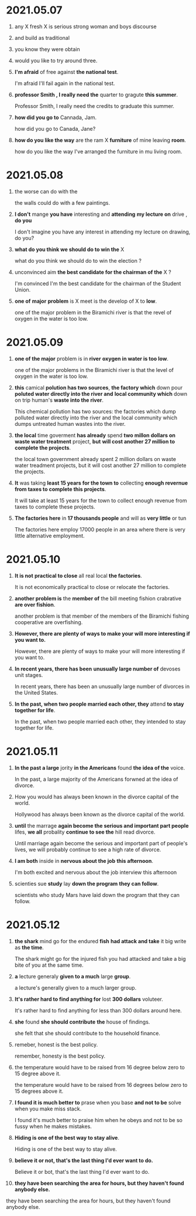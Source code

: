 # 2021.05.07

1. any  X fresh X is serious strong woman and boys discourse

2. and build as traditional 

3. you know they were obtain 

4. would you like to try around three.

5. **I'm afraid** of free against **the national test**.

   I'm afraid I'll fail again in the national test.

6. **professor Smith , I really need the** quarter to gragute **this summer**.

   Professor Smith, I really need the credits to graduate this summer.

7. **how did you go to** Cannada, Jam.

   how did you go to Canada, Jane?

8. **how do you like the way** are the ram X **furniture** of mine leaving **room**.

   how do you like the way I've arranged the furniture in mu living room.

# 2021.05.08

1. the worse can do with the 

   the walls could do with a few paintings.

2. **I don't** mange **you have** interesting and **attending** **my lecture on** drive , **do you**

   I don't imagine you have any interest in attending my lecture on drawing, do you?

3. **what do you think we should do to win the** X

   what do you think we should do to win the election ?

4. unconvinced aim **the best candidate for the chairman of the** X ?

   I'm convinced  I'm the best candidate for the chairman of the Student Union.

5. **one of** **major** **problem** is X meet is the develop of X to **low**.

   one of the major problem in the Biramichi river is that the revel of oxygen in the water is too low.

# 2021.05.09

1. **one of the major** problem is in **river** **oxygen in water is too low**.
   
   one of the major problems in the Biramichi river is that the level of oxygen in the water is too low.

2. **this** camical **polution has two sources**, **the factory which** down pour **poluted water directly into the river and** **local community which** down on trip human's **waste into the river**.

   This chemical pollution has two sources: the factories which dump polluted water directly into the river and the local community which dumps untreated human wastes into the river.

3. **the local** time goverment **has already** spend **two millon dollars on waste water treatment** project, **but** **will cost another 27 million to complete the projects**.

   the local town government already spent 2 million dollars on waste water treadment projects, but it will cost another 27 million to complete the projects.

4. **It** was taking **least 15 years for the town to** collecting **enough revernue from taxes to complete this projects**.

   It will take at least 15 years for the town to collect enough revenue from taxes to complete these projects.

5. **The factories here** in **17 thousands people** and will as **very little** or tun

   The factories here employ 17000 people in an area where there is very little alternative employment.

# 2021.05.10

1. **It is not** **practical to close** all real local **the factories**.
   
   It is not economically practical to close or relocate the factories.

2. **another problem is** the **member of** the bill meeting fishion crabrative **are over fishion**.

   another problem is that member of the members of the Biramichi fishing cooperative are overfishing.

3. **However, there are plenty of ways to make your will more interesting if you want to.**

   However, there are plenty of ways to make your will more interesting if you want to.

4. **In recent years, there has been** **unusually large number of** devoses unit stages.

   In recent years, there has been an unusually large number of divorces in the United States.

5. **In the past, when two people married each other, they** attend **to stay together for life**.

   In the past, when two people married each other, they intended to stay together for life.

# 2021.05.11

1. **In the past a large** jority **in the Americans** found **the idea of the** voice.

   In the past, a large majority of the Americans forwned at the idea of divorce.

2. How you would has always been known in the divorce capital of the world.

   Hollywood has always been known as the divorce capital of the world.

3. **until** the marrage **again become the serious and important part people** lifes, **we all** probality **continue to see the** hill read divorce.

   Until marriage again become the serious and important part of people's lives, we will probably continue to see a high rate of divorce.

4. **I am both** inside in **nervous about the job** **this afternoon**.

   I'm both excited and nervous about the job interview this afternoon

5. scienties sue **study** lay **down the program** **they can follow**.

   scientists who study Mars have laid down the program that they can follow.

# 2021.05.12
1. **the shark** mind go for the endured **fish** **had attack and take** it big write as **the time**.

   The shark might go for the injured fish you had attacked and take a big bite of you at the same time.

2. **a** lecture generaly **given to a much** large **group**.

   a lecture's generally given to a much larger group.

3. **It's rather hard to find anything for** lost **300 dollars** voluteer.

   It's rather hard to find anything for less than 300 dollars around here.

4. **she** found **she should contribute** **the** house of findings.

   she felt that she should contribute to the household finance.

5. remeber, honest is the best policy.

   remember, honesty is the best policy.

6. the temperature would have to be raised from 16 degree below zero to 15 degree above it.

   the temperature would have to be raised from 16 degrees below zero to 15 degrees above it.

7. **I found it is much better to** prase when you base **and not to be** solve when you make miss stack.

   I found it's much better to praise him when he obeys and not to be so fussy when he makes mistakes.

8. **Hiding is one of the best way to stay alive**.

   Hiding is one of the best way to stay alive.

9. **believe it or not, that's the last thing I'd ever want to do.**

   Believe it or bot, that's the last thing I'd ever want to do.

10. **they have been searching the area for hours, but they haven't found anybody else.**

   they have been searching the area for hours, but they haven't found anybody else.
